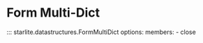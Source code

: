 # Form Multi-Dict

::: starlite.datastructures.FormMultiDict
    options:
        members:
            - close
